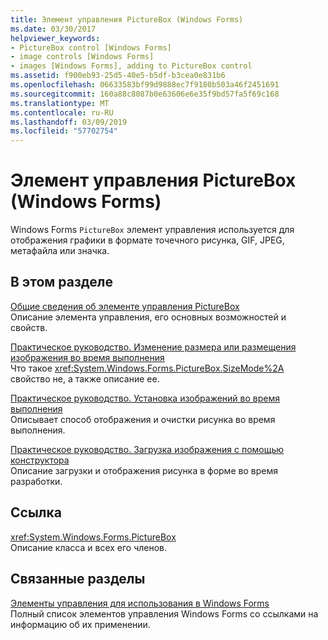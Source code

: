 ```yaml
---
title: Элемент управления PictureBox (Windows Forms)
ms.date: 03/30/2017
helpviewer_keywords:
- PictureBox control [Windows Forms]
- image controls [Windows Forms]
- images [Windows Forms], adding to PictureBox control
ms.assetid: f900eb93-25d5-40e5-b5df-b3cea0e831b6
ms.openlocfilehash: 06633583bf99d9888ec7f9180b503a46f2451691
ms.sourcegitcommit: 160a88c8087b0e63606e6e35f9bd57fa5f69c168
ms.translationtype: MT
ms.contentlocale: ru-RU
ms.lasthandoff: 03/09/2019
ms.locfileid: "57702754"
---
```

# <a name="picturebox-control-windows-forms"></a>Элемент управления PictureBox (Windows Forms)
Windows Forms `PictureBox` элемент управления используется для отображения графики в формате точечного рисунка, GIF, JPEG, метафайла или значка.  
  
## <a name="in-this-section"></a>В этом разделе  
 [Общие сведения об элементе управления PictureBox](picturebox-control-overview-windows-forms.md)  
 Описание элемента управления, его основных возможностей и свойств.  
  
 [Практическое руководство. Изменение размера или размещения изображения во время выполнения](how-to-modify-the-size-or-placement-of-a-picture-at-run-time-windows-forms.md)  
 Что такое <xref:System.Windows.Forms.PictureBox.SizeMode%2A> свойство не, а также описание ее.  
  
 [Практическое руководство. Установка изображений во время выполнения](how-to-set-pictures-at-run-time-windows-forms.md)  
 Описывает способ отображения и очистки рисунка во время выполнения.  
  
 [Практическое руководство. Загрузка изображения с помощью конструктора](how-to-load-a-picture-using-the-designer-windows-forms.md)  
 Описание загрузки и отображения рисунка в форме во время разработки.  
  
## <a name="reference"></a>Ссылка  
 <xref:System.Windows.Forms.PictureBox>  
 Описание класса и всех его членов.  
  
## <a name="related-sections"></a>Связанные разделы  
 [Элементы управления для использования в Windows Forms](controls-to-use-on-windows-forms.md)  
 Полный список элементов управления Windows Forms со ссылками на информацию об их применении.
